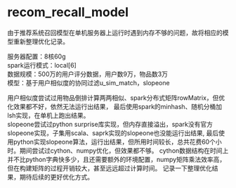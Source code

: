 # recom_recall_model
  由于推荐系统召回模型在单机服务器上运行时遇到内存不够的问题，故将相应的模型重新整理优化记录。<br>

服务器配置：8核60g<br>
spark运行模式：local[6]<br>
数据规模：500万的用户评分数据，用户数9万，物品数3万<br>
模型：基于用户相似度的协同过滤u_sim_match，slopeone<br>

  用户相似度尝试过用物品倒排计算两两相似、spark分布式矩阵rowMatrix，但优化效果都不好，依然无法运行出结果，
最后使用spark的minhash、随机分桶加lsh实现，在单机上跑出结果。<br>
  slopeone尝试过python surprise库实现，但内存直接溢出，spark没有官方slopeone实现，子集用scala、saprk实现的slopeone也没能运行出结果,
最后使用python实现slopeone算法，运行出结果，但所用时间较长，总共花费60个小时。期间尝试过cython、numpy优化，但效果都不够。
cython数据结构在时间上并不比python字典快多少，且还需要额外的环境配置，numpy矩阵乘法效率高，但在构建矩阵的过程开销较大，甚至远远超过计算时间。
记录一下整理优化结果，期待后续的更好优化方式。
